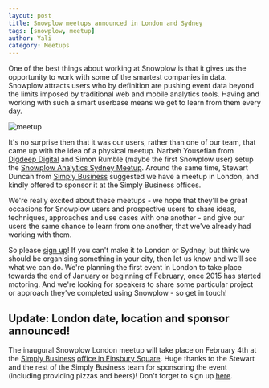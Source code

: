 ```yaml
---
layout: post
title: Snowplow meetups announced in London and Sydney
tags: [snowplow, meetup]
author: Yali
category: Meetups
---
```


One of the best things about working at Snowplow is that it gives us the opportunity to work with some of the smartest companies in data. Snowplow attracts users who by definition are pushing event data beyond the limits imposed by traditional web and mobile analytics tools. Having and working with such a smart userbase means we get to learn from them every day.

![meetup][meetup-logo]

<!--more-->

It's no surprise then that it was our users, rather than one of our team, that came up with the idea of a physical meetup. Narbeh Yousefian from [Digdeep Digital][digdeep] and Simon Rumble (maybe the first Snowplow user) setup the [Snowplow Analytics Sydney Meetup][sydney-meetup]. Around the same time, Stewart Duncan from [Simply Business][simply-business] suggested we have a meetup in London, and kindly offered to sponsor it at the Simply Business offices.

We're really excited about these meetups - we hope that they'll be great occasions for Snowplow users and prospective users to share ideas, techniques, approaches and use cases with one another - and give our users the same chance to learn from one another, that we've already had working with them.

So please [sign up][london-meetup]! If you can't make it to London or Sydney, but think we should be organising something in your city, then let us know and we'll see what we can do. We're planning the first event in London to take place towards the end of January or beginning of February, once 2015 has started motoring. And we're looking for speakers to share some particular project or approach they've completed using Snowplow - so get in touch!

## Update: London date, location and sponsor announced!

The inaugural Snowplow London meetup will take place on February 4th at the [Simply Business](http://www.simplybusiness.co.uk/) [office in Finsbury Square](https://www.google.co.uk/maps/place/Simply+Business/@51.520413,-0.087337,17z/data=!3m1!4b1!4m2!3m1!1s0x48761caeaf8f638d:0x70f23f24baccffdc). Huge thanks to the Stewart and the rest of the Simply Business team for sponsoring the event (including providing pizzas and beers)! Don't forget to sign up [here][london-meetup].

[meetup-logo]: /assets/img/blog/2014/12/large_meetup_logo.png
[sydney-meetup]: http://www.meetup.com/Snowplow-Analytics-Sydney/
[london-meetup]: http://www.meetup.com/Snowplow-Analytics-London/events/219130902/
[simply-business]: http://www.simplybusiness.co.uk/
[digdeep]: http://www.digdeepdigital.com.au/
